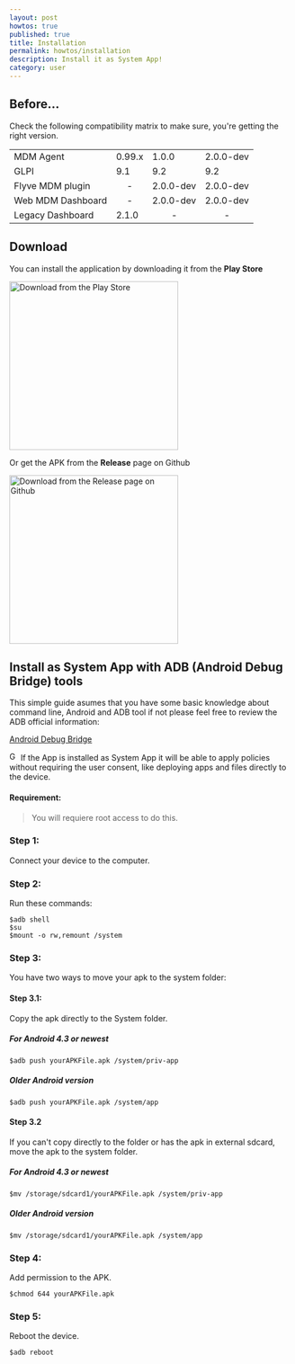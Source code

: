 ```yaml
---
layout: post
howtos: true
published: true
title: Installation
permalink: howtos/installation
description: Install it as System App!
category: user
---
```


## Before\.\.\.

Check the following compatibility matrix to make sure, you're getting the right version.

<table class="policy-matrix">
    <tr>
        <td>MDM Agent</td>
        <td>0.99.x</td>
        <td>1.0.0</td>
        <td>2.0.0-dev</td>
    </tr>
    <tr>
        <td>GLPI</td>
        <td>9.1</td>
        <td>9.2</td>
        <td>9.2</td>
    </tr>
    <tr>
        <td>Flyve MDM plugin</td>
        <td align="center">-</td>
        <td>2.0.0-dev</td>
        <td>2.0.0-dev</td>
    </tr>
    <tr>
        <td>Web MDM Dashboard</td>
        <td align="center">-</td>
        <td>2.0.0-dev</td>
        <td>2.0.0-dev</td>
    </tr>
    <tr>
        <td>Legacy Dashboard</td>
        <td>2.1.0</td>
        <td align="center">-</td>
        <td align="center">-</td>
    </tr>
</table>

## Download

You can install the application by downloading it from the **Play Store**

<a href="https://play.google.com/store/apps/details?id=org.flyve.mdm.agent" target="_blank"><img src="https://user-images.githubusercontent.com/663460/26973322-4ddf78a4-4d16-11e7-8b58-4c03b4bc2490.png" width="300" alt="Download from the Play Store"></a>

<!--Or from **F-Droid**

<a href="" target="_blank"><img src="https://camo.githubusercontent.com/f9574a79e3fe61202392c44e55f0bdab261a9561/68747470733a2f2f662d64726f69642e6f72672f62616467652f6765742d69742d6f6e2e706e67" width="300" alt="Download from the F-Droid"></a>-->

Or get the APK from the **Release** page on Github

<a href="https://github.com/flyve-mdm/android-mdm-agent/releases" target="_blank"><img src="https://user-images.githubusercontent.com/663460/26973090-f8fdc986-4d14-11e7-995a-e7c5e79ed925.png" width="300" alt="Download from the Release page on Github"></a>

## Install as System App with ADB (Android Debug Bridge) tools

This simple guide asumes that you have some basic knowledge about command line, Android and ADB tool if not please feel free to review the ADB official information:

[Android Debug Bridge](https://developer.android.com/studio/command-line/adb.html?hl=es-419)

<img src="{{ '/images/picto-information.png' | absolute_url }}" alt="Good to know: " height="16px">  If the App is installed as System App it will be able to apply policies without requiring the user consent, like deploying apps and files directly to the device.

#### Requirement:

> You will requiere root access to do this.

### Step 1:

Connect your device to the computer.

### Step 2:

Run these commands:

```shell
$adb shell
$su
$mount -o rw,remount /system
```

### Step 3:

You have two ways to move your apk to the system folder:

#### Step 3.1:

Copy the apk directly to the System folder.

##### For Android 4.3 or newest

```shell
$adb push yourAPKFile.apk /system/priv-app
```

##### Older Android version

```shell
$adb push yourAPKFile.apk /system/app
```

#### Step 3.2

If you can't copy directly to the folder or has the apk in external sdcard, move the apk to the system folder.

##### For Android 4.3 or newest

```shell
$mv /storage/sdcard1/yourAPKFile.apk /system/priv-app
```

##### Older Android version

```shell
$mv /storage/sdcard1/yourAPKFile.apk /system/app
```

### Step 4:

Add permission to the APK.

```shell
$chmod 644 yourAPKFile.apk
```

### Step 5:

Reboot the device.

```shell
$adb reboot
```
